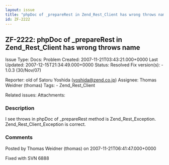 ```yaml
---
layout: issue
title: "phpDoc of _prepareRest in Zend_Rest_Client has wrong throws name"
id: ZF-2222
---
```


ZF-2222: phpDoc of \_prepareRest in Zend\_Rest\_Client has wrong throws name
----------------------------------------------------------------------------

 Issue Type: Docs: Problem Created: 2007-11-21T03:43:21.000+0000 Last Updated: 2007-12-15T21:34:49.000+0000 Status: Resolved Fix version(s): - 1.0.3 (30/Nov/07)
 
 Reporter:  old of Satoru Yoshida (yoshida@zend.co.jp)  Assignee:  Thomas Weidner (thomas)  Tags: - Zend\_Rest\_Client
 
 Related issues: 
 Attachments: 
### Description

I see throws in phpDoc of \_prepareRest method is Zend\_Rest\_Exception. Zend\_Rest\_Client\_Exception is correct.

 

 

### Comments

Posted by Thomas Weidner (thomas) on 2007-11-21T06:41:47.000+0000

Fixed with SVN 6888

 

 